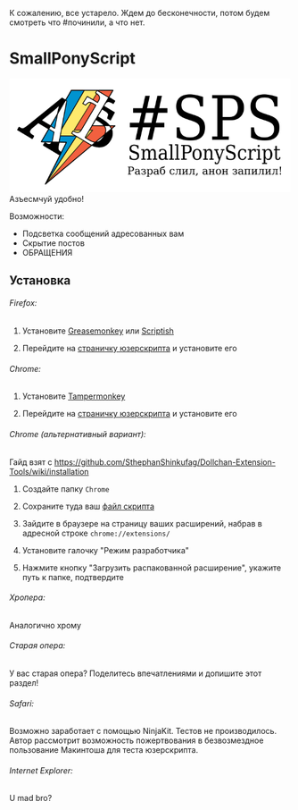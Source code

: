 К сожалению, все устарело. Ждем до бесконечности, потом будем смотреть что #починили, а что нет.

SmallPonyScript
===============
![Яй!](logo.png)
Азъесмчуй удобно!

Возможности:

- Подсветка сообщений адресованных вам
- Скрытие постов
- ОБРАЩЕНИЯ

Установка
---------
###### Firefox:


1. Установите [Greasemonkey](https://addons.mozilla.org/ru/firefox/addon/greasemonkey/) или [Scriptish](https://addons.mozilla.org/ru/firefox/addon/scriptish/)

2. Перейдите на [страничку юзерскрипта](https://raw.githubusercontent.com/mlpazesm/SmallPonyScript/master/smallpony.user.js) и установите его


###### Chrome:

1. Установите [Tampermonkey](http://tampermonkey.net/)

2. Перейдите на [страничку юзерскрипта](https://raw.githubusercontent.com/mlpazesm/SmallPonyScript/master/smallpony.user.js) и установите его

###### Chrome (альтернативный вариант):

Гайд взят с https://github.com/SthephanShinkufag/Dollchan-Extension-Tools/wiki/installation

1. Создайте папку `Chrome`

2. Сохраните туда ваш [файл скрипта](https://raw.githubusercontent.com/mlpazesm/SmallPonyScript/master/smallpony.user.js)

3. Зайдите в браузере на страницу ваших расширений, набрав в адресной строке `chrome://extensions/`

4. Установите галочку "Режим разработчика"

5. Нажмите кнопку "Загрузить распакованной расширение", укажите путь к папке, подтвердите

###### Хропера:

Аналогично хрому

###### Старая опера:

У вас старая опера? Поделитесь впечатлениями и допишите этот раздел!

###### Safari:

Возможно заработает с помощью NinjaKit. Тестов не производилось.
Автор рассмотрит возможность пожертвования в безвозмездное пользование Макинтоша для теста юзерскрипта.

###### Internet Explorer:

U mad bro?
